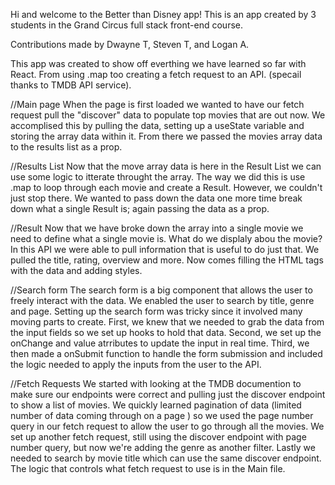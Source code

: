 Hi and welcome to the Better than Disney app! This is an app created by 3 students in the Grand Circus full stack front-end course.

Contributions made by Dwayne T, Steven T, and Logan A.

This app was created to show off everthing we have learned so far with React. From using .map too creating a fetch request to an API. (specail thanks to TMDB API service).


<!-- FLOW OF DATA  -->
//Main page 
When the page is first loaded we wanted to have our fetch request pull the "discover" data to populate top movies that are out now. We accomplised this by pulling the data,
setting up a useState variable and storing the array data within it. From there we passed the movies array data to the results list as a prop.

//Results List
Now that the move array data is here in the Result List we can use some logic to itterate throught the array. The way we did this is use .map to loop through each movie and
create a Result. However, we couldn't just stop there. We wanted to pass down the data one more time break down what a single Result is; again passing the data as a prop. 

//Result
Now that we have broke down the array into a single movie we need to define what a single movie is. What do we displaly abou the movie? In this API we were able to pull
information that is useful to do just that. We pulled the title, rating, overview and more. Now comes filling the HTML tags with the data and adding styles.



<!-- Search Form -->

//Search form
The search form is a big component that allows the user to freely interact with the data. We enabled the user to search by title, genre and page. Setting up the search form was 
tricky since it involved many moving parts to create. First, we knew that we needed to grab the data from the input fields so we set up hooks to hold that data. Second, we set
up the onChange and value atrributes to update the input in real time. Third, we then made a onSubmit function to handle the form submission and included the logic needed to
apply the inputs from the user to the API. 

<!-- API / Fetch Requests -->

//Fetch Requests
 We started with looking at the TMDB documention to make sure our endpoints were correct and pulling just the discover endpoint to show a list of movies. We quickly learned 
 pagination of data (limited number of data coming through on a page ) so we used the page number query in our fetch request to allow the user to go through all the movies.
 We set up another fetch request, still using the discover endpoint with page number query, but now we're adding the genre as another filter. Lastly we needed to search by movie
 title which can use the same discover endpoint. The logic that controls what fetch request to use is in the Main file. 
 
 
